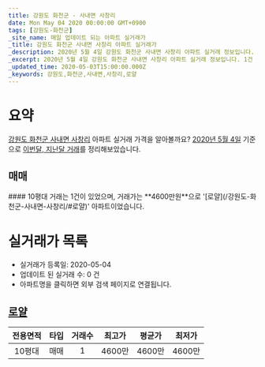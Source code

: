 ```yaml
---
title: 강원도 화천군 - 사내면 사창리
date: Mon May 04 2020 00:00:00 GMT+0900
tags: [강원도-화천군]
_site_name: 매일 업데이트 되는 아파트 실거래가
_title: 강원도 화천군 사내면 사창리 아파트 실거래가
_description: 2020년 5월 4일 강원도 화천군 사내면 사창리 아파트 실거래 정보입니다. 1건 아파트 정보가 있습니다.
_excerpt: 2020년 5월 4일 강원도 화천군 사내면 사창리 아파트 실거래 정보입니다. 1건 아파트 정보가 있습니다.
_updated_time: 2020-05-03T15:00:00.000Z
_keywords: 강원도,화천군,사내면,사창리,로얄
---
```





# 요약
<ins>강원도 화천군 사내면 사창리</ins> 아파트 실거래 가격을 알아볼까요? <ins>2020년 5월 4일</ins> 기준으로 <ins>이번달, 지난달 거래</ins>를 정리해보았습니다.

## 매매
<div class="container">
<div class="twelve columns" markdown="1">
#### 10평대
거래는 1건이 있었으며, 거래가는 **4600만원**으로 '[로얄](/강원도-화천군-사내면-사창리/#로얄)' 아파트이었습니다.
</div>
</div>



# 실거래가 목록
- 실거래가 등록일: 2020-05-04
- 업데이트 된 실거래 수: 0 건
- 아파트명을 클릭하면 외부 검색 페이지로 연결됩니다.

## [로얄](#로얄)

|전용면적|타입|거래수|최고가|평균가|최저가|
|:---:|:---:|:---:|:---:|:---:|:---:|
|10평대|<span class="deal-type-1">매매</span>|1|4600만|4600만|4600만|

<br/>



